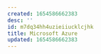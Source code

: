 ```yaml
---
created: 1654586662383
desc: ''
id: m7dq34hh4uzieiiucklcjhk
title: Microsoft Azure
updated: 1654586662383
---
```

   
